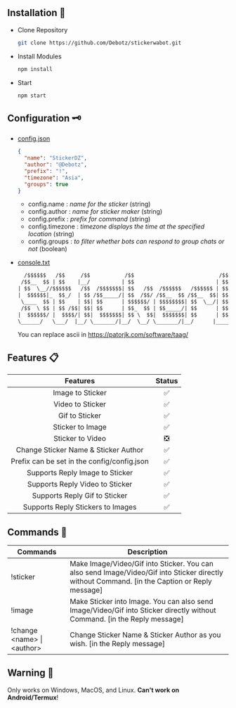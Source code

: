 ## Installation 📑

- Clone Repository
  ```sh
  git clone https://github.com/Debotz/stickerwabot.git
  ```
- Install Modules
  ```sh
  npm install
  ```
- Start
  ```sh
  npm start
  ```

## Configuration 🗝

- [config.json](https://github.com/Debotz/stickerwabotconfig/config.json)

  ```json
  {
    "name": "StickerDZ",
    "author": "@Debotz",
    "prefix": "!",
    "timezone": "Asia",
    "groups": true
  }
  ```

  - config.name : _name for the sticker_ (string)
  - config.author : _name for sticker maker_ (string)
  - config.prefix : _prefix for command_ (string)
  - config.timezone : _timezone displays the time at the specified location_ (string)
  - config.groups : _to filter whether bots can respond to group chats or not_ (boolean)

- [console.txt](https://github.com/Debotz/stickerwabot/blob/main/config/console.txt)

  ```txt
    /$$$$$$   /$$     /$$           /$$                           /$$$$$$$   /$$$$$$  /$$$$$$$$
   /$$__  $$ | $$    |__/          | $$                          | $$__  $$ /$$__  $$|__  $$__/
  | $$  \__//$$$$$$   /$$  /$$$$$$$| $$   /$$  /$$$$$$   /$$$$$$ | $$  \ $$| $$  \ $$   | $$
  |  $$$$$$|_  $$_/  | $$ /$$_____/| $$  /$$/ /$$__  $$ /$$__  $$| $$$$$$$ | $$  | $$   | $$
   \____  $$ | $$    | $$| $$      | $$$$$$/ | $$$$$$$$| $$  \__/| $$__  $$| $$  | $$   | $$
   /$$  \ $$ | $$ /$$| $$| $$      | $$_  $$ | $$_____/| $$      | $$  \ $$| $$  | $$   | $$
  |  $$$$$$/ |  $$$$/| $$|  $$$$$$$| $$ \  $$|  $$$$$$$| $$      | $$$$$$$/|  $$$$$$/   | $$
  \______/   \___/  |__/ \_______/|__/  \__/ \_______/|__/      |_______/  \______/    |__/
  ```

  You can replace ascii in https://patorjk.com/software/taag/

## Features 📋

|                  Features                   | Status |
| :-----------------------------------------: | :----: |
|              Image to Sticker               |   ✅   |
|              Video to Sticker               |   ✅   |
|               Gif to Sticker                |   ✅   |
|              Sticker to Image               |   ✅   |
|              Sticker to Video               |   ❎   |
|    Change Sticker Name & Sticker Author     |   ✅   |
| Prefix can be set in the config/config.json |   ✅   |
|       Supports Reply Image to Sticker       |   ✅   |
|       Supports Reply Video to Sticker       |   ✅   |
|        Supports Reply Gif to Sticker        |   ✅   |
|      Supports Reply Stickers to Images      |   ✅   |

## Commands 💭

  <table class="tg">
    <thead>
      <tr>
        <th class="tg-0pky">Commands</th>
        <th class="tg-0pky">Description</th>
      </tr>
    </thead>
    <tbody>
      <tr>
        <td class="tg-0pky">!sticker</td>
        <td class="tg-0pky">Make Image/Video/Gif into Sticker. You can also send Image/Video/Gif into Sticker directly without Command. [in the Caption or Reply message]</td>
      </tr>
      <tr>
        <td class="tg-0pky">!image</td>
        <td class="tg-0pky">Make Sticker into Image. You can also send Image/Video/Gif into Sticker directly without Command. [in the Reply message]</td>
      </tr>
      <tr>
        <td class="tg-0pky">!change &lt;name&gt; | &lt;author&gt;</td>
        <td class="tg-0pky">Change Sticker Name &amp; Sticker Author as you wish. [in the Reply message]</td>
      </tr>
    </tbody>
  </table>

## Warning 🚧

<p id="warning">Only works on Windows, MacOS, and Linux. <b>Can't work on Android/Termux</b>!</p>
